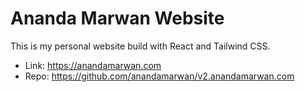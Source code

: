 # Ananda Marwan Website

This is my personal website build with React and Tailwind CSS.

- Link: <https://anandamarwan.com>
- Repo: <https://github.com/anandamarwan/v2.anandamarwan.com>
